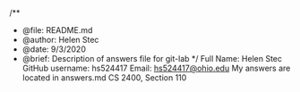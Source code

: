 /**
 *   @file: README.md
 * @author: Helen Stec
 *   @date: 9/3/2020
 *  @brief: Description of answers file for git-lab
 */
Full Name: Helen Stec
GitHub username: hs524417
Email: hs524417@ohio.edu
My answers are located in answers.md
CS 2400, Section 110
